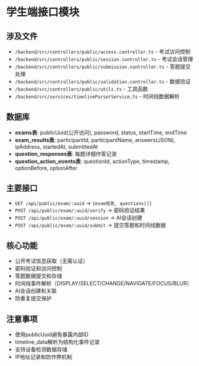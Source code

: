 # 学生端接口模块

## 涉及文件
- `/backend/src/controllers/public/access.controller.ts` - 考试访问控制
- `/backend/src/controllers/public/session.controller.ts` - 考试会话管理
- `/backend/src/controllers/public/submission.controller.ts` - 答题提交处理
- `/backend/src/controllers/public/validation.controller.ts` - 数据验证
- `/backend/src/controllers/public/utils.ts` - 工具函数
- `/backend/src/services/timelineParserService.ts` - 时间线数据解析

## 数据库
- **exams表**: publicUuid(公开访问), password, status, startTime, endTime
- **exam_results表**: participantId, participantName, answers(JSON), ipAddress, startedAt, submittedAt
- **question_responses表**: 每题详细作答记录
- **question_action_events表**: questionId, actionType, timestamp, optionBefore, optionAfter

## 主要接口
- `GET /api/public/exam/:uuid` → `{exam信息, questions[]}`
- `POST /api/public/exam/:uuid/verify` → 密码验证结果
- `POST /api/public/exam/:uuid/session` → AI会话创建
- `POST /api/public/exam/:uuid/submit` → 提交答题和时间线数据

## 核心功能
- 公开考试信息获取（无需认证）
- 密码验证和访问控制
- 答题数据提交和存储
- 时间线事件解析（DISPLAY/SELECT/CHANGE/NAVIGATE/FOCUS/BLUR）
- AI会话创建和关联
- 防重复提交保护

## 注意事项
- 使用publicUuid避免暴露内部ID
- timeline_data解析为结构化事件记录
- 支持设备检测数据存储
- IP地址记录和防作弊机制